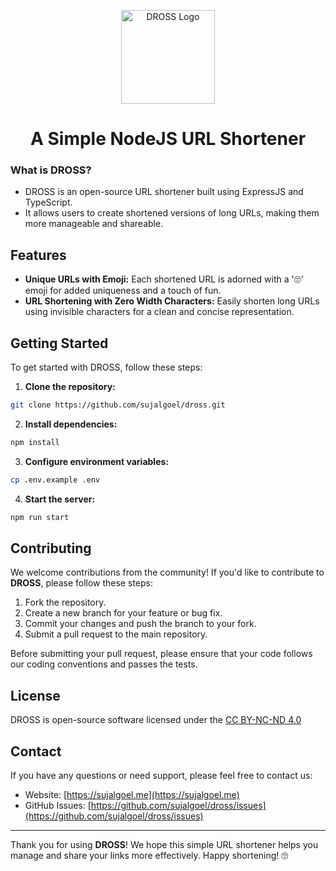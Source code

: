 <p align="center">
    <img width="150" height="150" alt="DROSS Logo" src="http://dross.sujalgoel.me/logo.png">
</p>

<h1 align="center">A Simple NodeJS URL Shortener</h1>

### What is DROSS?

- DROSS is an open-source URL shortener built using ExpressJS and TypeScript.
- It allows users to create shortened versions of long URLs, making them more manageable and shareable.

## Features

- **Unique URLs with Emoji:** Each shortened URL is adorned with a '🙄' emoji for added uniqueness and a touch of fun.
- **URL Shortening with Zero Width Characters:** Easily shorten long URLs using invisible characters for a clean and concise representation.

## Getting Started

To get started with DROSS, follow these steps:

1. **Clone the repository:**

```bash
git clone https://github.com/sujalgoel/dross.git
```

2. **Install dependencies:**

```bash
npm install
```

3. **Configure environment variables:**

```bash
cp .env.example .env
```

4. **Start the server:**

```bash
npm run start
```

## Contributing

We welcome contributions from the community! If you'd like to contribute to **DROSS**, please follow these steps:

1. Fork the repository.
2. Create a new branch for your feature or bug fix.
3. Commit your changes and push the branch to your fork.
4. Submit a pull request to the main repository.

Before submitting your pull request, please ensure that your code follows our coding conventions and passes the tests.

## License

DROSS is open-source software licensed under the [CC BY-NC-ND 4.0](https://creativecommons.org/licenses/by-nc-nd/4.0/)

## Contact

If you have any questions or need support, please feel free to contact us:

- Website: [https://sujalgoel.me](https://sujalgoel.me)
- GitHub Issues: [https://github.com/sujalgoel/dross/issues](https://github.com/sujalgoel/dross/issues)

---

Thank you for using **DROSS**! We hope this simple URL shortener helps you manage and share your links more effectively. Happy shortening! 🙄
